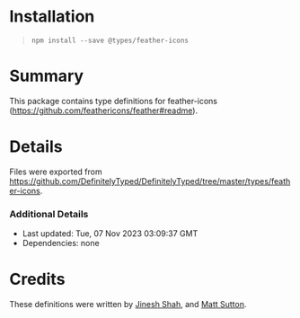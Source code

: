 # Installation
> `npm install --save @types/feather-icons`

# Summary
This package contains type definitions for feather-icons (https://github.com/feathericons/feather#readme).

# Details
Files were exported from https://github.com/DefinitelyTyped/DefinitelyTyped/tree/master/types/feather-icons.

### Additional Details
 * Last updated: Tue, 07 Nov 2023 03:09:37 GMT
 * Dependencies: none

# Credits
These definitions were written by [Jinesh Shah](https://github.com/jineshshah36), and [Matt Sutton](https://github.com/freethewhat).
